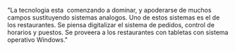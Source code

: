 "La tecnologia esta  comenzando a dominar, y apoderarse de muchos campos sustituyendo sistemas analogos. Uno de estos sistemas es el de los restaurantes. Se piensa digitalizar el sistema de pedidos, control de horarios y puestos. Se proveera a los restaurantes con tabletas con sistema operativo Windows."